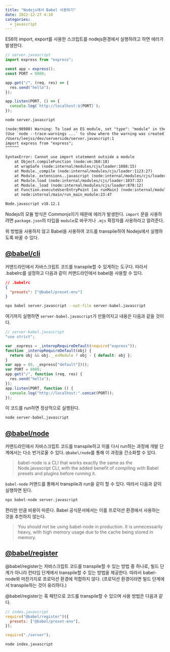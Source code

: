 ```yaml
---
title: "Nodejs에서 Babel 사용하기"
date: 2022-12-27 4:10
categories:
  - javascript
---
```


ES6의 import, export를 사용한 스크립트를 nodejs환경에서 실행하려고 하면 에러가 발생한다.

```javascript
// server.javascript
import express from "express";

const app = express();
const PORT = 8080;

app.get("/", (req, res) => {
  res.send("hello");
});

app.listen(PORT, () => {
  console.log(`http://localhost:${PORT}`);
});
```

```zsh
node server.javascript
```

```txt
(node:98980) Warning: To load an ES module, set "type": "module" in the package.json or use the .mjs extension.
(Use `node --trace-warnings ...` to show where the warning was created)
/Users/leejss/dev/serverside/server.javascript:1
import express from "express";
^^^^^^

SyntaxError: Cannot use import statement outside a module
    at Object.compileFunction (node:vm:360:18)
    at wrapSafe (node:internal/modules/cjs/loader:1088:15)
    at Module._compile (node:internal/modules/cjs/loader:1123:27)
    at Module._extensions..javascript (node:internal/modules/cjs/loader:1213:10)
    at Module.load (node:internal/modules/cjs/loader:1037:32)
    at Module._load (node:internal/modules/cjs/loader:878:12)
    at Function.executeUserEntryPoint [as runMain] (node:internal/modules/run_main:81:12)
    at node:internal/main/run_main_module:23:47

Node.javascript v18.12.1
```

Nodejs의 모듈 방식은 Commonjs이기 때문에 에러가 발생한다. `import` 문을 사용하려면 `package.json`의 타입을 `module`로 바꾸거나 `.mjs` 확장자를 사용하라고 알려준다.

위 방법을 사용하지 않고 Babel을 사용하여 코드를 transpile하여 Nodejs에서 실행하도록 바꿀 수 있다.

## [@babel/cli](https://babeljs.io/docs/en/babel-cli)

커맨드라인에서 자바스크립트 코드를 transpile할 수 있게하는 도구다. 따라서 .babelrc를 설정하고 다음과 같이 커맨드라인에서 babel을 사용할 수 있다.

```json
// .babelrc
{
  "presets": ["@babel/preset-env"]
}
```

```zsh
npx babel server.javascript --out-file server-babel.javascript
```

여기까지 실행하면 `server-babel.javascript`가 만들어지고 내용은 다음과 같을 것이다.

```javascript
// server-babel.javascript
"use strict";

var _express = _interopRequireDefault(require("express"));
function _interopRequireDefault(obj) {
  return obj && obj.__esModule ? obj : { default: obj };
}
var app = (0, _express["default"])();
var PORT = 8080;
app.get("/", function (req, res) {
  res.send("hello");
});
app.listen(PORT, function () {
  console.log("http://localhost:".concat(PORT));
});
```

이 코드를 run하면 정상적으로 실행된다.

```zsh
node server-babel.javascript
```

## [@babel/node](https://babeljs.io/docs/en/babel-node)

커맨드라인에서 자바스크립트 코드를 transpile하고 이를 다시 run하는 과정에 개발 단계에서는 다소 번거로울 수 있다. `@babel/node`를 통해 이 과정을 간소화할 수 있다.

> babel-node is a CLI that works exactly the same as the Node.javascript CLI, with the added benefit of compiling with Babel presets and plugins before running it.

`babel-node` 커맨드를 통해서 transpile과 run을 같이 할 수 있다. 따라서 다음과 같이 실행하면 된다.

```zsh
npx babel-node server.javascript
```

편리한 만큼 비용이 따른다. Babel 공식문서에서는 이를 프로덕션 환경에서 사용하는 것을 추천하지 않는다.

> You should not be using babel-node in production. It is unnecessarily heavy, with high memory usage due to the cache being stored in memory.

## [@babel/register](https://babeljs.io/docs/en/babel-register/)

@babel/register는 자바스크립트 코드를 transpile할 수 있는 방법 중 하나로, 빌드 단계가 아니라 런타임 단계에서 transpile할 수 있는 방법을 제공한다. 따라서 babel-node와 마찬가지로 프로덕션 환경에 적합하지 않다. (프로덕션 환경이라면 빌드 단계에서 transpile하는 것이 유리하다.)

@babel/register는 훅 패턴으로 코드를 transpile할 수 있으며 사용 방법은 다음과 같다.

```javascript
// index.javascript
require("@babel/register")({
  presets: ["@babel/preset-env"],
});

require("./server");
```

```zsh
node index.javascript
```
